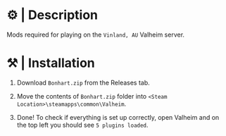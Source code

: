 # ⚙ | Description

Mods required for playing on the `Vinland, AU` Valheim server.

# ⚒ | Installation

1. Download `Bonhart.zip` from the Releases tab.

2. Move the contents of `Bonhart.zip` folder into `<Steam Location>\steamapps\common\Valheim`.

3. Done! To check if everything is set up correctly, open Valheim and on the top left you should see `5 plugins loaded`.

